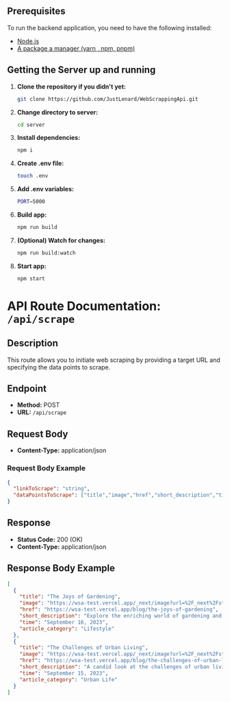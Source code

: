 ## Prerequisites

To run the backend application, you need to have the following installed:

- [Node.js](https://nodejs.org/en)
- [A package a manager (yarn , npm, pnpm)](https://yarnpkg.com/getting-started)

## Getting the Server up and running

1. **Clone the repository if you didn't yet:**

   ```bash
   git clone https://github.com/JustLenard/WebScrappingApi.git
   ```

2. **Change directory to server:**

   ```bash
   cd server
   ```

3. **Install dependencies:**

   ```bash
   npm i
   ```

4. **Create .env file:**

   ```bash
   touch .env
   ```

5. **Add .env variables:**

   ```bash
   PORT=5000
   ```

6. **Build app:**

   ```bash
   npm run build

   ```

7. **(Optional) Watch for changes:**

   ```bash
   npm run build:watch
   ```

8. **Start app:**

   ```bash
   npm start
   ```

# API Route Documentation: `/api/scrape`

## Description

This route allows you to initiate web scraping by providing a target URL and specifying the data points to scrape.

## Endpoint

- **Method:** POST
- **URL:** `/api/scrape`

## Request Body

- **Content-Type:** application/json

### Request Body Example

```json
{
  "linkToScrape": "string",
  "dataPointsToScrape": ["title","image","href","short_description","time","length""article_category","sentiment",  "author_image",  "author_name","author_occupation"] || "all"
}
```

## Response

- **Status Code:** 200 (OK)
- **Content-Type:** application/json

## Response Body Example

```json
[
  {
    "title": "The Joys of Gardening",
    "image": "https://wsa-test.vercel.app/_next/image?url=%2F_next%2Fstatic%2Fmedia%2Fgarden.8d6b6c5f.webp&w=3840&q=75",
    "href": "https://wsa-test.vercel.app/blog/the-joys-of-gardening",
    "short_description": "Explore the enriching world of gardening and discover its positive impact on mood and well-being.",
    "time": "September 16, 2023",
    "article_category": "Lifestyle"
  },
  {
    "title": "The Challenges of Urban Living",
    "image": "https://wsa-test.vercel.app/_next/image?url=%2F_next%2Fstatic%2Fmedia%2Furban.b1d13747.webp&w=3840&q=75",
    "href": "https://wsa-test.vercel.app/blog/the-challenges-of-urban-living",
    "short_description": "A candid look at the challenges of urban living, with insights into coping strategies.",
    "time": "September 15, 2023",
    "article_category": "Urban Life"
  }
]
```
